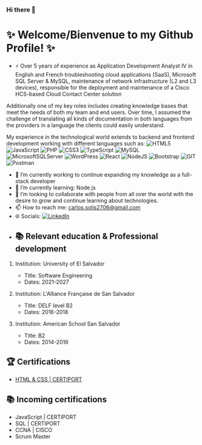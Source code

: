 ### Hi there 👋

# ✨ Welcome/Bienvenue to my Github Profile! ✨

- ⚡ Over 5 years of experience as Application Development Analyst IV in English and French troubleshooting cloud applications (SaaS), Microsoft SQL Server & MySQL, maintenance of network infrastructure (L2 and L3 devices), responsible for the deployment and 
      maintenance of a Cisco HCS-based Cloud Contact Center solution

Additionally one of my key roles includes creating knowledge bases that meet the needs of both my team and end users. Over time, I assumed the challenge of translating all kinds of documentation in both languages from the providers in a language the clients could easily understand.

My experience in the technological world extends to backend and frontend development working with different languages such as:
![HTML5](https://img.shields.io/badge/html5-%23E34F26.svg?style=for-the-badge&logo=html5&logoColor=white) ![JavaScript](https://img.shields.io/badge/javascript-%23323330.svg?style=for-the-badge&logo=javascript&logoColor=%23F7DF1E) ![PHP](https://img.shields.io/badge/php-%23777BB4.svg?style=for-the-badge&logo=php&logoColor=white) ![CSS3](https://img.shields.io/badge/css3-%231572B6.svg?style=for-the-badge&logo=css3&logoColor=white) ![TypeScript](https://img.shields.io/badge/typescript-%23007ACC.svg?style=for-the-badge&logo=typescript&logoColor=white) ![MySQL](https://img.shields.io/badge/mysql-%2300000f.svg?style=for-the-badge&logo=mysql&logoColor=white) ![MicrosoftSQLServer](https://img.shields.io/badge/Microsoft%20SQL%20Server-CC2927?style=for-the-badge&logo=microsoft%20sql%20server&logoColor=white) ![WordPress](https://img.shields.io/badge/WordPress-%23117AC9.svg?style=for-the-badge&logo=WordPress&logoColor=white) ![React](https://img.shields.io/badge/react-%2320232a.svg?style=for-the-badge&logo=react&logoColor=%2361DAFB) ![NodeJS](https://img.shields.io/badge/node.js-6DA55F?style=for-the-badge&logo=node.js&logoColor=white) ![Bootstrap](https://img.shields.io/badge/bootstrap-%238511FA.svg?style=for-the-badge&logo=bootstrap&logoColor=white) ![GIT](https://img.shields.io/badge/Git-fc6d26?style=for-the-badge&logo=git&logoColor=white) ![Postman](https://img.shields.io/badge/Postman-FF6C37?style=for-the-badge&logo=postman&logoColor=white)

- 🔭 I’m currently working to continue expanding my knowledge as a full-stack developer
- 🌱 I’m currently learning: Node.js
- 👯 I’m looking to collaborate with people from all over the world with the desire to grow and continue learning about technologies.
- 📫 How to reach me: carlos.solis2706@gmail.com
- 🌐 Socials: [![LinkedIn](https://img.shields.io/badge/LinkedIn-%230077B5.svg?logo=linkedin&logoColor=white)](https://linkedin.com/in/https://www.linkedin.com/in/carlos-solis-4a5516274/) 

<!-- # 📊 GitHub Stats:
![](https://github-readme-stats.vercel.app/api?username=carlossolis2706&theme=vue-dark&hide_border=false&include_all_commits=false&count_private=false)<br/>
![](https://github-readme-streak-stats.herokuapp.com/?user=carlossolis2706&theme=vue-dark&hide_border=false)<br/>
![](https://github-readme-stats.vercel.app/api/top-langs/?username=carlossolis2706&theme=vue-dark&hide_border=false&include_all_commits=false&count_private=false&layout=compact)

---
[![](https://visitcount.itsvg.in/api?id=carlossolis2706&icon=0&color=3)](https://visitcount.itsvg.in)
-->

<!-- Proudly created with GPRM ( https://gprm.itsvg.in ) -->

- ## 📚 Relevant education & Professional development

1. Institution: University of El Salvador
   - Title: Software Engineering 
   - Dates: 2021-2027

2. Institution: L'Alliance Française de San Salvador
   - Title:  DELF level B2
   - Dates: 2016-2018

3. Institution: American School San Salvador
   - Title: B2
   - Dates: 2014-2016

## 🏆 Certifications

  * [HTML & CSS | CERTIPORT](https://www.certiport.com/Portal/Pages/PrintTranscriptInfo.aspx?action=Cert&id=468&cvid=YTQdw02p56DTzzLS9ba8XQ==)

## 📚 Incoming certifications

* JavaScript | CERTIPORT
* SQL | CERTIPORT
* CCNA | CISCO
* Scrum Master



